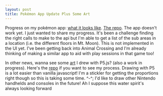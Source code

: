 ```yaml
---
layout: post
title: Pokémon App Update Plus Some Art
---
```

Progress on my pokémon app: [what it looks like](https://melodymorse.github.io/PokemonApp/). [The repo](https://github.com/MelodyMorse/PokemonApp). The app doesn't work yet. I just wanted to share my progress. It's been a challenge finding the right calls to make to the api but I'm able to get a list of the sub areas in a location (i.e. the different floors in Mt. Moon). This is not implemented in the UI yet.  I've been getting back into Animal Crossing and I'm already thinking of making a similar app to aid with play sessions in that game too!

In other news, wanna see some [art](https://melodymorse.github.io/p5-gameboy-sketch/) I drew with P5.js? (also a work in progress). Here's the [repo](https://github.com/MelodyMorse/p5-gameboy-sketch) if you want to see my process.  Drawing with P5 is a lot easier than vanilla javascript! I'm a stickler for getting the proportions right though so this is taking some time. ^-^; I'd like to draw other Nintendo handhelds and consoles in the future! Ah I suppose this water spirit's always looking forward 
